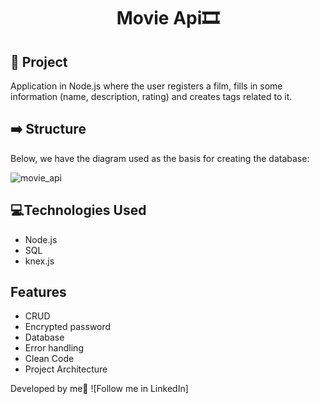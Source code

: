 <h1 align = "center"> Movie Api🎞️</h1> 

<h2>📁 Project </h2>
<p> Application in Node.js where the user registers a film, fills in some information (name, description, rating) and creates tags related to it.</p>

<h2>➡️ Structure </h2>
<p> Below, we have the diagram used as the basis for creating the database: </p>

![movie_api](https://github.com/leonardomenezes7/movies_api/assets/145611761/a79dafae-ab34-43ee-b58f-11a66806769a)

## 💻Technologies Used
- Node.js
- SQL
- knex.js

## Features
- CRUD
- Encrypted password
- Database
- Error handling
- Clean Code
- Project Architecture


<p>Developed by me👋 ![Follow me in LinkedIn]</p>
